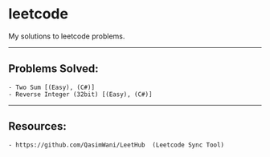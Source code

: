 # leetcode
My solutions to leetcode problems.

________
## Problems Solved:

    - Two Sum [(Easy), (C#)]
    - Reverse Integer (32bit) [(Easy), (C#)]

________
## Resources:

    - https://github.com/QasimWani/LeetHub  (Leetcode Sync Tool)
